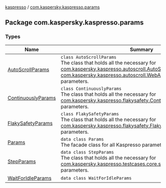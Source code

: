 [kaspresso](../index.md) / [com.kaspersky.kaspresso.params](./index.md)

## Package com.kaspersky.kaspresso.params

### Types

| Name | Summary |
|---|---|
| [AutoScrollParams](-auto-scroll-params/index.md) | `class AutoScrollParams`<br>The class that holds all the necessary for [com.kaspersky.kaspresso.autoscroll.AutoScrollProviderImpl](../com.kaspersky.kaspresso.autoscroll/-auto-scroll-provider-impl/index.md) and [com.kaspersky.kaspresso.autoscroll.WebAutoScrollProviderImpl](../com.kaspersky.kaspresso.autoscroll/-web-auto-scroll-provider-impl/index.md) parameters. |
| [ContinuouslyParams](-continuously-params/index.md) | `class ContinuouslyParams`<br>The class that holds all the necessary for [com.kaspersky.kaspresso.flakysafety.ContinuouslyProviderImpl](../com.kaspersky.kaspresso.flakysafety/-continuously-provider-impl/index.md) parameters. |
| [FlakySafetyParams](-flaky-safety-params/index.md) | `class FlakySafetyParams`<br>The class that holds all the necessary for [com.kaspersky.kaspresso.flakysafety.FlakySafetyProviderSimpleImpl](../com.kaspersky.kaspresso.flakysafety/-flaky-safety-provider-simple-impl/index.md) parameters. |
| [Params](-params/index.md) | `data class Params`<br>The facade class for all Kaspresso parameters. |
| [StepParams](-step-params/index.md) | `data class StepParams`<br>The class that holds all the necessary for [com.kaspersky.kaspresso.testcases.core.step.StepsManager](#) parameters. |
| [WaitForIdleParams](-wait-for-idle-params/index.md) | `data class WaitForIdleParams` |
